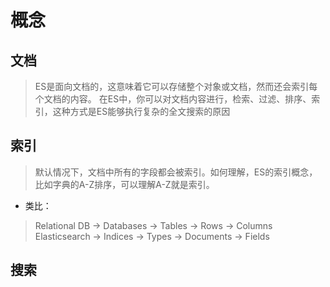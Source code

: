 # 概念

## 文档
> ES是面向文档的，这意味着它可以存储整个对象或文档，然而还会索引每个文档的内容。
在ES中，你可以对文档内容进行，检索、过滤、排序、索引，这种方式是ES能够执行复杂的全文搜索的原因

## 索引
> 默认情况下，文档中所有的字段都会被索引。如何理解，ES的索引概念，比如字典的A-Z排序，可以理解A-Z就是索引。

- 类比：
> Relational DB -> Databases -> Tables -> Rows -> Columns
> Elasticsearch -> Indices   -> Types  -> Documents -> Fields

## 搜索
> 